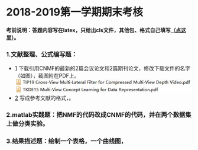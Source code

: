 # 2018-2019第一学期期末考核

#### 考前说明：答题内容写在latex，只给出cls文件，其他包、格式自己填写[（点这里）](https://github.com/xiaosage24k/exam/tree/master/tex)。

### 1.文献整理、公式编写题：
 * [1]()  下载引用CNMF的最新的2篇会议论文和2篇期刊论文，修改下载文件的名字（如图），截图附在PDF上。
 ![image](https://github.com/xiaosage24k/exam/blob/master/images/%E4%B8%8B%E8%BD%BD%E6%96%87%E7%8C%AE%E5%91%BD%E5%90%8D%E6%A0%BC%E5%BC%8F.jpg)
 * [2]() 写成参考文献的格式，。

### 2.matlab实践题：把NMF的代码改成CNMF的代码，并在两个数据集上做分类实验。

### 3.结果描述题：绘制一个表格，一个曲线图，
